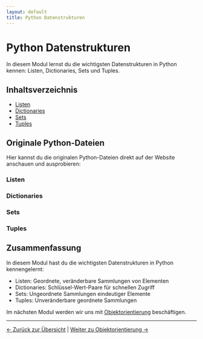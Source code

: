 ```yaml
---
layout: default
title: Python Datenstrukturen
---
```


# Python Datenstrukturen

In diesem Modul lernst du die wichtigsten Datenstrukturen in Python kennen:
Listen, Dictionaries, Sets und Tuples.

## Inhaltsverzeichnis

- [Listen](#listen)
- [Dictionaries](#dictionaries)
- [Sets](#sets)
- [Tuples](#tuples)

## Originale Python-Dateien

Hier kannst du die originalen Python-Dateien direkt auf der Website anschauen und ausprobieren:

### Listen

<div class="code-loader" data-file="anleitungen/04_datenstrukturen/01_listen.py"></div>

### Dictionaries

<div class="code-loader" data-file="anleitungen/04_datenstrukturen/02_dictionaries.py"></div>

### Sets

<div class="code-loader" data-file="anleitungen/04_datenstrukturen/03_sets.py"></div>

### Tuples

<div class="code-loader" data-file="anleitungen/04_datenstrukturen/04_tuples.py"></div>

## Zusammenfassung

In diesem Modul hast du die wichtigsten Datenstrukturen in Python kennengelernt:

- Listen: Geordnete, veränderbare Sammlungen von Elementen
- Dictionaries: Schlüssel-Wert-Paare für schnellen Zugriff
- Sets: Ungeordnete Sammlungen eindeutiger Elemente
- Tuples: Unveränderbare geordnete Sammlungen

Im nächsten Modul werden wir uns mit [Objektorientierung](../objektorientierung/index.md) beschäftigen.

---

[← Zurück zur Übersicht](../index.md) | [Weiter zu Objektorientierung →](../objektorientierung/index.md)